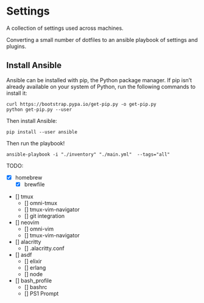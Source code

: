# Settings

A collection of settings used across machines. 

Converting a small number of dotfiles to an ansible playbook of settings and plugins.

## Install Ansible

Ansible can be installed with pip, the Python package manager. If pip isn’t already available on your system of Python, run the following commands to install it:

```
curl https://bootstrap.pypa.io/get-pip.py -o get-pip.py
python get-pip.py --user
```

Then install Ansible:

```
pip install --user ansible

```

Then run the playbook!
```
ansible-playbook -i "./inventory" "./main.yml"  --tags="all"
```

TODO:

- [x] homebrew
    - [x] brewfile
- [] tmux
    - [] omni-tmux
    - [] tmux-vim-navigator
    - [] git integration
- [] neovim
    - [] omni-vim
    - [] tmux-vim-navigator
- [] alacritty
    - [] .alacritty.conf
- [] asdf
    - [] elixir
    - [] erlang
    - [] node
- [] bash_profile
    - [] bashrc
    - [] PS1 Prompt

